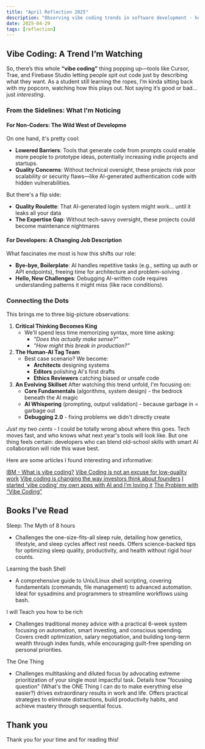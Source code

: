 ```yaml
---
title: "April Reflection 2025"
description: "Observing vibe coding trends in software development - how AI tools impact both developers and non-coders, balancing efficiency with technical quality."
date: 2025-04-29
tags: [reflection]
---
```


## Vibe Coding: A Trend I’m Watching

So, there’s this whole **“vibe coding”** thing popping up—tools like Cursor, Trae, and Firebase Studio letting people spit out code just by describing what they want. As a student still learning the ropes, I’m kinda sitting back with my popcorn, watching how this plays out. Not saying it’s good or bad… just *interesting*.

### From the Sidelines: What I'm Noticing

#### For Non-Coders: The Wild West of Developme

On one hand, it's pretty cool:

- **Lowered Barriers**: Tools that generate code from prompts could enable more people to prototype ideas, potentially increasing indie projects and startups.
- **Quality Concerns**: Without technical oversight, these projects risk poor scalability or security flaws—like AI-generated authentication code with hidden vulnerabilities.

But there's a flip side:

- **Quality Roulette**: That AI-generated login system might work... until it leaks all your data
- **The Expertise Gap**: Without tech-savvy oversight, these projects could become maintenance nightmares

#### For Developers: A Changing Job Description

What fascinates me most is how this shifts our role:

- **Bye-bye, Boilerplate**: AI handles repetitive tasks (e.g., setting up auth or API endpoints), freeing time for architecture and problem-solving .
- **Hello, New Challenges**: Debugging AI-written code requires understanding patterns it might miss (like race conditions).

### Connecting the Dots

This brings me to three big-picture observations:

1. **Critical Thinking Becomes King**
    - We'll spend less time memorizing syntax, more time asking:
        - *"Does this actually make sense?"*
        - *"How might this break in production?"*
2. **The Human-AI Tag Team**
    - Best case scenario? We become:
        - **Architects** designing systems
        - **Editors** polishing AI's first drafts
        - **Ethics Reviewers** catching biased or unsafe code
3. **An Evolving Skillset**
    After watching this trend unfold, I'm focusing on:
    - **Core Fundamentals** (algorithms, system design) - the bedrock beneath the AI magic
    - **AI Whispering** (prompting, output validation) - because garbage in = garbage out
    - **Debugging 2.0** - fixing problems we didn't directly create

*Just my two cents* - I could be totally wrong about where this goes. Tech moves fast, and who knows what next year's tools will look like. But one thing feels certain: developers who can blend old-school skills with smart AI collaboration will ride this wave best.

Here are some articles I found interesting and informative:

[IBM - What is vibe coding?](https://www.ibm.com/think/topics/vibe-coding)
[Vibe Coding is not an excuse for low-quality work](https://addyo.substack.com/p/vibe-coding-is-not-an-excuse-for)
[Vibe coding is changing the way investors think about founders](https://www.businessinsider.com/vibe-coding-vc-technical-founders-skills-investors-2025-4)
[I started ‘vibe coding’ my own apps with AI and I’m loving it](https://www.pcworld.com/article/2660539/i-started-vibe-coding-with-ai-and-im-loving-it.html)
[The Problem with “Vibe Coding”](https://dylanbeattie.net/2025/04/11/the-problem-with-vibe-coding.html)

## Books I’ve Read

Sleep: The Myth of 8 hours

- Challenges the one-size-fits-all sleep rule, detailing how genetics, lifestyle, and sleep cycles affect rest needs. Offers science-backed tips for optimizing sleep quality, productivity, and health without rigid hour counts.

Learning the bash Shell

- A comprehensive guide to Unix/Linux shell scripting, covering fundamentals (commands, file management) to advanced automation. Ideal for sysadmins and programmers to streamline workflows using bash.

I will Teach you how to be rich

- Challenges traditional money advice with a practical 6-week system focusing on automation, smart investing, and conscious spending. Covers credit optimization, salary negotiation, and building long-term wealth through index funds, while encouraging guilt-free spending on personal priorities.

The One Thing

- Challenges multitasking and diluted focus by advocating extreme prioritization of your single most impactful task. Details how "focusing question" (What's the ONE Thing I can do to make everything else easier?) drives extraordinary results in work and life. Offers practical strategies to eliminate distractions, build productivity habits, and achieve mastery through sequential focus.

## Thank you

Thank you for your time and for reading this!
